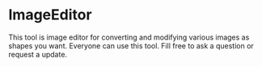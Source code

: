 # ImageEditor
This tool is image editor for converting and modifying various images as shapes you want.
Everyone can use this tool.
Fill free to ask a question or request a update.


